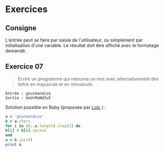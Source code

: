 # Exercices
## Consigne
L'entrée peut se faire par saisie de l'utilisateur, ou simplement par initialisation d'une variable. Le résultat doit être affiché avec le formatage demandé.

## Exercice 07
>Ecrire un programme qui retourne un mot avec alternativement des lettre en majuscule et en minuscule.
```
Entrée : gourmandise
Sortie : GoUrMaNdIsE
```

Solution possible en Ruby (proposée par [Loic](https://github.com/EuryX) )  :
```Ruby
a = 'gourmandise'
b = a.chars
for i in (0..a.length).step(2) do 
b[i] = b[i].upcase
end
a = b.join()
print a
```
